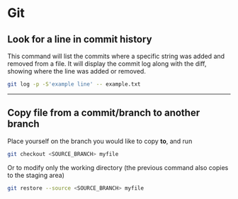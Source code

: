 # Git

## Look for a line in commit history

This command will list the commits where a specific string was added and removed from a file.
It will display the commit log along with the diff, showing where the line was added or removed.
```bash
git log -p -S'example line' -- example.txt
```
---

## Copy file from a commit/branch to another branch

Place yourself on the branch you would like to copy **to**, and run
```bash
git checkout <SOURCE_BRANCH> myfile
```
Or to modify only the working directory (the previous command also copies to the staging area)
```bash
git restore --source <SOURCE_BRANCH> myfile
```
